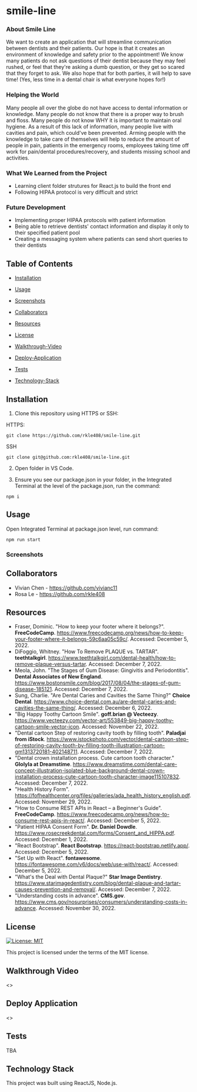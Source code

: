 # smile-line

### About Smile Line

We want to create an application that will streamline communication between dentists and their patients. Our hope is that it creates an environment of knowledge and safety prior to the appointment! We know many patients do not ask questions of their dentist because they may feel rushed, or feel that they're asking a dumb question, or they get so scared that they forget to ask. We also hope that for both parties, it will help to save time! (Yes, less time in a dental chair is what everyone hopes for!)

### Helping the World

Many people all over the globe do not have access to dental information or knowledge. Many people do not know that there is a proper way to brush and floss. Many people do not know WHY it is important to maintain oral hygiene. As a result of this lack of information, many people live with cavities and pain, which could've been prevented. Arming people with the knowledge to take care of themselves will help to reduce the amount of people in pain, patients in the emergency rooms, employees taking time off work for pain/dental procedures/recovery, and students missing school and activities.

### What We Learned from the Project

- Learning client folder strutures for React.js to build the front end
- Following HIPAA protocol is very difficult and strict

### Future Development

- Implementing proper HIPAA protocols with patient information
- Being able to retrieve dentists' contact information and display it only to their specified patient pool
- Creating a messaging system where patients can send short queries to their dentists

## Table of Contents

- [Installation](#installation)

- [Usage](#usage)

- [Screenshots](#screenshots)

- [Collaborators](#collaborators)

- [Resources](#resources)

- [License](#license)

- [Walkthrough-Video](#walkthrough-video)

- [Deploy-Application](#deploy-application)

- [Tests](#tests)

- [Technology-Stack](#technology-stack)

## Installation

1) Clone this repository using HTTPS or SSH:

HTTPS:
````
git clone https://github.com/rkle408/smile-line.git
````

SSH
````
git clone git@github.com:rkle408/smile-line.git
````
2) Open folder in VS Code.

3) Ensure you see our package.json in your folder, in the Integrated Terminal at the level of the package.json, run the command:
````
npm i
````

## Usage

Open Integrated Terminal at package.json level, run command:
````
npm run start
````

### Screenshots


## Collaborators

- Vivian Chen - <https://github.com/vivianc11>
- Rosa Le - <https://github.com/rkle408>

## Resources

- Fraser, Dominic. "How to keep your footer where it belongs?". <b>FreeCodeCamp</b>. <https://www.freecodecamp.org/news/how-to-keep-your-footer-where-it-belongs-59c6aa05c59c/>. Accessed: December 5, 2022.
- DiFoggio, Whitney. "How To Remove PLAQUE vs. TARTAR". <b>teethtalkgirl</b>. <https://www.teethtalkgirl.com/dental-health/how-to-remove-plaque-versus-tartar>. Accessed: December 7, 2022.
- Meola, John. "The Stages of Gum Disease: Gingivitis and Periodontitis". <b>Dental Associates of New England</b>. <https://www.bostonsmile.com/blog/2017/08/04/the-stages-of-gum-disease-185121>. Accessed: December 7, 2022.
- Sung, Charlie. "Are Dental Caries and Cavities the Same Thing?" <b>Choice Dental</b>. <https://www.choice-dental.com.au/are-dental-caries-and-cavities-the-same-thing/>. Accessed: December 6, 2022.
- "Big Happy Toothy Cartoon Smile". <b>goff.brian @ Vecteezy</b>. <https://www.vecteezy.com/vector-art/553849-big-happy-toothy-cartoon-smile-vector-icon>. Accessed: November 22, 2022. 
- "Dental cartoon Step of restoring cavity tooth by filling tooth". <b>Paladjai from iStock</b>. <https://www.istockphoto.com/vector/dental-cartoon-step-of-restoring-cavity-tooth-by-filling-tooth-illustration-cartoon-gm1313720181-402148711>. Accessed: December 7, 2022.
- "Dental crown installation process. Cute cartoon tooth character." <b>Glolyla at Dreamstime</b>. <https://www.dreamstime.com/dental-care-concept-illustration-isolated-blue-background-dental-crown-installation-process-cute-cartoon-tooth-character-image115107832>. Accessed: December 7, 2022.
- "Health History Form". <https://fofhealthcenter.org/files/galleries/ada_health_history_english.pdf>. Accessed: November 29, 2022.
- "How to Consume REST APIs in React – a Beginner's Guide". <b>FreeCodeCamp</b>. <https://www.freecodecamp.org/news/how-to-consume-rest-apis-in-react/>. Accessed: December 5, 2022.
- "Patient HIPAA Consent Form". <b>Dr. Daniel Dowdle</b>. <https://www.rosecreekdental.com/forms/Consent_and_HIPPA.pdf>. Accessed: December 1, 2022.
- "React Bootstrap". <b>React Bootstrap</b>. <https://react-bootstrap.netlify.app/>. Accessed: December 5, 2022.
- "Set Up with React". <b>fontawesome</b>. <https://fontawesome.com/v6/docs/web/use-with/react/>. Accessed: December 5, 2022.
- "What's the Deal with Dental Plaque?" <b>Star Image Dentistry</b>. <https://www.starimagedentistry.com/blog/dental-plaque-and-tartar-causes-prevention-and-removal/>. Accessed: December 7, 2022.
- "Understanding costs in advance". <b>CMS.gov</b>. <https://www.cms.gov/nosurprises/consumers/understanding-costs-in-advance>. Accessed: November 30, 2022.

## License

[![License: MIT](https://img.shields.io/badge/License-MIT-yellow.svg)](https://opensource.org/licenses/MIT)

This project is licensed under the terms of the MIT license.

## Walkthrough Video

<>

## Deploy Application

<>


## Tests
TBA

## Technology Stack

This project was built using ReactJS, Node.js.
